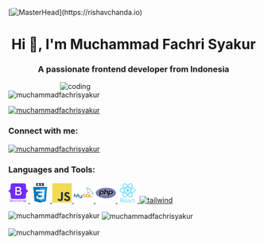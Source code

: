 [![MasterHead](https://1.bp.blogspot.com/-7A4WynwLsM...)](https://rishavchanda.io)
<h1 align="center">Hi 👋, I'm Muchammad Fachri Syakur</h1>
<h3 align="center">A passionate frontend developer from Indonesia</h3>
<img src='https://pin.it/6g3KCBqhc' alt='coding' align='right' width='400px'/>

<p align="left"> <img src="https://komarev.com/ghpvc/?username=muchammadfachrisyakur&label=Profile%20views&color=0e75b6&style=flat" alt="muchammadfachrisyakur" /> </p>

<p align="left"> <a href="https://twitter.com/muchammadfachrisyakur" target="blank"><img src="https://img.shields.io/twitter/follow/muchammadfachrisyakur?logo=twitter&style=for-the-badge" alt="muchammadfachrisyakur" /></a> </p>

<h3 align="left">Connect with me:</h3>
<p align="left">
<a href="https://twitter.com/muchammadfachrisyakur" target="blank"><img align="center" src="https://raw.githubusercontent.com/rahuldkjain/github-profile-readme-generator/master/src/images/icons/Social/twitter.svg" alt="muchammadfachrisyakur" height="30" width="40" /></a>
</p>

<h3 align="left">Languages and Tools:</h3>
<p align="left"> <a href="https://getbootstrap.com" target="_blank" rel="noreferrer"> <img src="https://raw.githubusercontent.com/devicons/devicon/master/icons/bootstrap/bootstrap-plain-wordmark.svg" alt="bootstrap" width="40" height="40"/> </a> <a href="https://www.w3schools.com/css/" target="_blank" rel="noreferrer"> <img src="https://raw.githubusercontent.com/devicons/devicon/master/icons/css3/css3-original-wordmark.svg" alt="css3" width="40" height="40"/> </a> <a href="https://developer.mozilla.org/en-US/docs/Web/JavaScript" target="_blank" rel="noreferrer"> <img src="https://raw.githubusercontent.com/devicons/devicon/master/icons/javascript/javascript-original.svg" alt="javascript" width="40" height="40"/> </a> <a href="https://www.mysql.com/" target="_blank" rel="noreferrer"> <img src="https://raw.githubusercontent.com/devicons/devicon/master/icons/mysql/mysql-original-wordmark.svg" alt="mysql" width="40" height="40"/> </a> <a href="https://www.php.net" target="_blank" rel="noreferrer"> <img src="https://raw.githubusercontent.com/devicons/devicon/master/icons/php/php-original.svg" alt="php" width="40" height="40"/> </a> <a href="https://reactjs.org/" target="_blank" rel="noreferrer"> <img src="https://raw.githubusercontent.com/devicons/devicon/master/icons/react/react-original-wordmark.svg" alt="react" width="40" height="40"/> </a> <a href="https://tailwindcss.com/" target="_blank" rel="noreferrer"> <img src="https://www.vectorlogo.zone/logos/tailwindcss/tailwindcss-icon.svg" alt="tailwind" width="40" height="40"/> </a> </p>

<p><img align="left" src="https://github-readme-stats.vercel.app/api/top-langs?username=muchammadfachrisyakur&show_icons=true&locale=en&layout=compact" alt="muchammadfachrisyakur" /></p>

<p>&nbsp;<img align="center" src="https://github-readme-stats.vercel.app/api?username=muchammadfachrisyakur&show_icons=true&locale=en" alt="muchammadfachrisyakur" /></p>

<p><img align="center" src="https://github-readme-streak-stats.herokuapp.com/?user=muchammadfachrisyakur&" alt="muchammadfachrisyakur" /></p>
